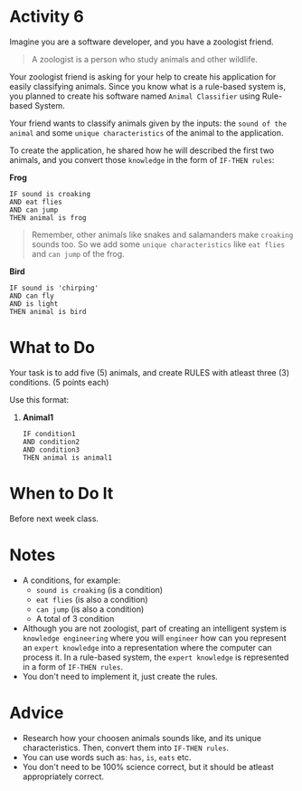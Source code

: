 # Activity 6
Imagine you are a software developer, and you have a zoologist friend.

> A zoologist is a person who study animals and other wildlife.
 
Your zoologist friend is asking for your help to create his application for easily classifying animals. Since you know what is a rule-based system is, you planned to create his software named `Animal Classifier` using Rule-based System.

Your friend wants to classify animals given by the inputs: the `sound of the animal` and some `unique characteristics` of the animal to the application.

To create the application, he shared how he will described the first two animals, and you convert those `knowledge` in the form of `IF-THEN rules`:

**Frog**
```
IF sound is croaking
AND eat flies
AND can jump
THEN animal is frog
```

> Remember, other animals like snakes and salamanders make `croaking` sounds too. So we add some `unique characteristics` like `eat flies` and `can jump` of the frog.

**Bird**
```
IF sound is 'chirping'
AND can fly
AND is light
THEN animal is bird
```

# What to Do
Your task is to add five (5) animals, and create RULES with atleast three (3) conditions. (5 points each)

Use this format:
1. **Animal1**
    ```
    IF condition1
    AND condition2
    AND condition3
    THEN animal is animal1
    ```
# When to Do It
Before next week class.

# Notes
- A conditions, for example:
  - `sound is croaking` (is a condition)
  - `eat flies` (is also a condition)
  - `can jump` (is also a condition)
  - A total of 3 condition
- Although you are not zoologist, part of creating an intelligent system is `knowledge engineering` where you will `engineer` how can you represent an `expert knowledge` into a representation where the computer can process it. In a rule-based system, the `expert knowledge` is represented in a form of `IF-THEN rules`.
- You don't need to implement it, just create the rules.

# Advice
- Research how your choosen animals sounds like, and its unique characteristics. Then, convert them into `IF-THEN rules`.
- You can use words such as: `has`, `is`, `eats` etc.
- You don't need to be 100% science correct, but it should be atleast appropriately correct.